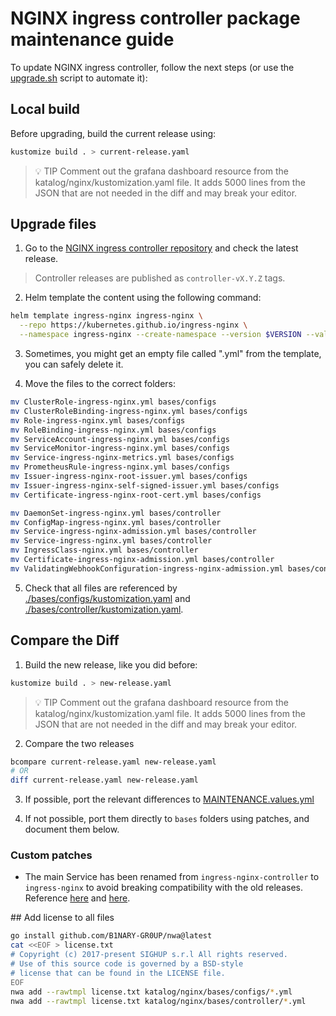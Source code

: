 # NGINX ingress controller package maintenance guide

To update NGINX ingress controller, follow the next steps (or use the [upgrade.sh](./upgrade.sh) script to automate it):

## Local build

Before upgrading, build the current release using:

```bash
kustomize build . > current-release.yaml
```

> 💡 TIP
> Comment out the grafana dashboard resource from the katalog/nginx/kustomization.yaml file.
> It adds 5000 lines from the JSON that are not needed in the diff and may break your editor.


## Upgrade files

1. Go to the [NGINX ingress controller repository](https://github.com/kubernetes/ingress-nginx/) and check the latest release.

> Controller releases are published as `controller-vX.Y.Z` tags.

2. Helm template the content using the following command:

```bash
helm template ingress-nginx ingress-nginx \
  --repo https://kubernetes.github.io/ingress-nginx \
  --namespace ingress-nginx --create-namespace --version $VERSION --values MAINTENANCE.values.yml | yq -s '.kind + "-" + .metadata.name'
```

3. Sometimes, you might get an empty file called ".yml" from the template, you can safely delete it.

4. Move the files to the correct folders:

```bash
mv ClusterRole-ingress-nginx.yml bases/configs
mv ClusterRoleBinding-ingress-nginx.yml bases/configs
mv Role-ingress-nginx.yml bases/configs
mv RoleBinding-ingress-nginx.yml bases/configs
mv ServiceAccount-ingress-nginx.yml bases/configs
mv ServiceMonitor-ingress-nginx.yml bases/configs
mv Service-ingress-nginx-metrics.yml bases/configs
mv PrometheusRule-ingress-nginx.yml bases/configs
mv Issuer-ingress-nginx-root-issuer.yml bases/configs
mv Issuer-ingress-nginx-self-signed-issuer.yml bases/configs
mv Certificate-ingress-nginx-root-cert.yml bases/configs

mv DaemonSet-ingress-nginx.yml bases/controller
mv ConfigMap-ingress-nginx.yml bases/controller
mv Service-ingress-nginx-admission.yml bases/controller
mv Service-ingress-nginx.yml bases/controller
mv IngressClass-nginx.yml bases/controller
mv Certificate-ingress-nginx-admission.yml bases/controller
mv ValidatingWebhookConfiguration-ingress-nginx-admission.yml bases/controller
```

5. Check that all files are referenced by [./bases/configs/kustomization.yaml](./bases/configs/kustomization.yaml) and [./bases/controller/kustomization.yaml](./bases/controller/kustomization.yaml).

## Compare the Diff

1. Build the new release, like you did before:

```bash
kustomize build . > new-release.yaml
```

> 💡 TIP
> Comment out the grafana dashboard resource from the katalog/nginx/kustomization.yaml file.
> It adds 5000 lines from the JSON that are not needed in the diff and may break your editor.

2. Compare the two releases

```bash
bcompare current-release.yaml new-release.yaml
# OR
diff current-release.yaml new-release.yaml
```

3. If possible, port the relevant differences to [MAINTENANCE.values.yml](./MAINTENANCE.values.yml)

4. If not possible, port them directly to `bases` folders using patches, and document them below.

### Custom patches

- The main Service has been renamed from `ingress-nginx-controller` to `ingress-nginx` to avoid breaking compatibility with the old releases. Reference [here](./bases/controller/kustomization.yaml#24) and [here](./MAINTENANCE.values.yml#17).

## Add license to all files

```bash
go install github.com/B1NARY-GR0UP/nwa@latest
cat <<EOF > license.txt
# Copyright (c) 2017-present SIGHUP s.r.l All rights reserved.
# Use of this source code is governed by a BSD-style
# license that can be found in the LICENSE file.
EOF
nwa add --rawtmpl license.txt katalog/nginx/bases/configs/*.yml
nwa add --rawtmpl license.txt katalog/nginx/bases/controller/*.yml
```
